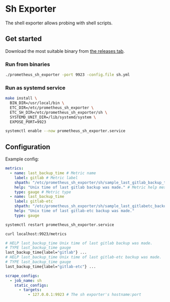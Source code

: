 # Sh Exporter

The shell exporter allows probing with shell scripts.

## Get started

Download the most suitable binary from [the releases tab](https://github.com/tingtt/prometheus_sh_exporter/releases).

### Run from binaries

```bash
./prometheus_sh_exporter -port 9923 -config.file sh.yml
```

### Run as systemd service

```bash
make install \
  BIN_DIR=/usr/local/bin \
  ETC_DIR=/etc/prometheus_sh_exporter \
  ETC_SH_DIR=/etc/prometheus_sh_exporter/sh \
  SYSTEMD_UNIT_DIR=/lib/systemd/system \
  EXPOSE_PORT=9923

systemctl enable --now prometheus_sh_exporter.service
```

## Configuration

Example config:

```yaml
metrics:
  - name: last_backup_time # Metric name
    label: gitlab # Metric label
    shpath: "/etc/prometheus_sh_exporter/sh/sample_last_gitlab_backup_time.sh" # Absolute path to shell script file
    help: "Unix time of last gitlab backup was made." # Metric help message
    type: gauge # Metric type
  - name: last_backup_time
    label: gitlab-etc
    shpath: "/etc/prometheus_sh_exporter/sh/sample_last_gitlabetc_backup_time.sh"
    help: "Unix time of last gitlab-etc backup was made."
    type: gauge
```

```bash
systemctl restart prometheus_sh_exporter.service

curl localhost:9923/metrics

# HELP last_backup_time Unix time of last gitlab backup was made.
# TYPE last_backup_time gauge
last_backup_time{label="gitlab"} ...
# HELP last_backup_time Unix time of last gitlab-etc backup was made.
# TYPE last_backup_time gauge
last_backup_time{label="gitlab-etc"} ...
```

```yaml:prometheus.yml
scrape_configs:
  - job_name: sh
    static_configs:
      - targets:
          - 127.0.0.1:9923 # The sh exporter's hostname:port
```